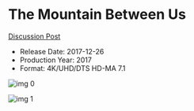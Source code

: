 # The Mountain Between Us

[Discussion Post](https://www.avsforum.com/threads/bass-eq-for-filtered-movies.2995212/post-56753272)

* Release Date: 2017-12-26
* Production Year: 2017
* Format: 4K/UHD/DTS HD-MA 7.1

![img 0](https://fanart.tv/fanart/movies/290512/moviethumb/the-mountain-between-us-5a14600d4f13a.jpg)

![img 1](https://i.imgur.com/RaQHh4B.png)

